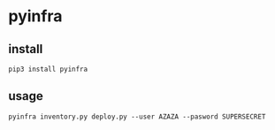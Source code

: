 # pyinfra

## install
```
pip3 install pyinfra
```

## usage
```
pyinfra inventory.py deploy.py --user AZAZA --pasword SUPERSECRET
```
